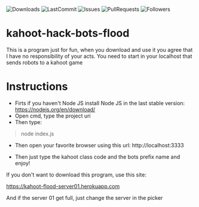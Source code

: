 ![Downloads](https://img.shields.io/github/downloads/Samtapes/kahoot-hack-bots-flood/total)
![LastCommit](https://img.shields.io/github/last-commit/Samtapes/kahoot-hack-bots-flood)
![Issues](https://img.shields.io/github/issues/Samtapes/kahoot-hack-bots-flood)
![PullRequests](https://img.shields.io/github/issues-pr/Samtapes/kahoot-hack-bots-flood)
![Followers](https://img.shields.io/github/followers/Samtapes?label=Follow)

# kahoot-hack-bots-flood
This is a program just for fun, when you download and use it you agree that I have no responsibility of your acts. You need to start in your localhost that sends robots to a kahoot game

# Instructions

- Firts if you haven't Node JS install Node JS in the last stable version: https://nodejs.org/en/download/
- Open cmd, type the project uri
- Then type:

> node index.js

- Then open your favorite browser using this url: http://localhost:3333

- Then just type the kahoot class code and the bots prefix name and enjoy!

If you don't want to download this program, use this site:

https://kahoot-flood-server01.herokuapp.com

And if the server 01 get full, just change the server in the picker
